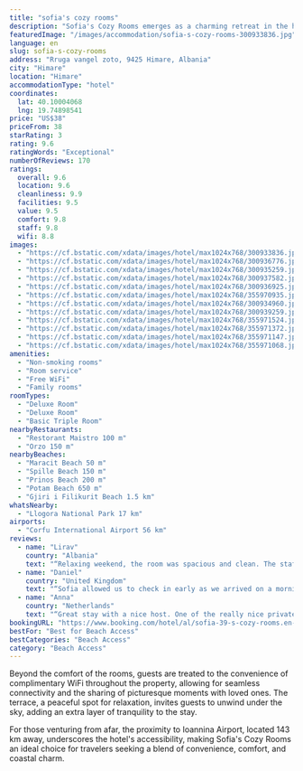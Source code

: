 ```yaml
---
title: "sofia's cozy rooms"
description: "Sofia's Cozy Rooms emerges as a charming retreat in the heart of Himare, a stone's throw away from the pristine Maracit Beach and within easy reach of both Spille and Prinos Beaches."
featuredImage: "/images/accommodation/sofia-s-cozy-rooms-300933836.jpg"
language: en
slug: sofia-s-cozy-rooms
address: "Rruga vangel zoto, 9425 Himare, Albania"
city: "Himare"
location: "Himare"
accommodationType: "hotel"
coordinates:
  lat: 40.10004068
  lng: 19.74898541
price: "US$38"
priceFrom: 38
starRating: 3
rating: 9.6
ratingWords: "Exceptional"
numberOfReviews: 170
ratings:
  overall: 9.6
  location: 9.6
  cleanliness: 9.9
  facilities: 9.5
  value: 9.5
  comfort: 9.8
  staff: 9.8
  wifi: 8.8
images:
  - "https://cf.bstatic.com/xdata/images/hotel/max1024x768/300933836.jpg?k=5a870c1bc5d9da53f623a24320e85b1d6d2ac037b745360926378403746b7d12&o=&hp=1"
  - "https://cf.bstatic.com/xdata/images/hotel/max1024x768/300936776.jpg?k=0fbf14b4edd89af9ff0e67eeec5ed0170bb02797207f876a893c0d374ed9d0a0&o=&hp=1"
  - "https://cf.bstatic.com/xdata/images/hotel/max1024x768/300935259.jpg?k=7e1867065b99850216b1a169e6d926a09a5754c50590d492db97f95f7de8b1bd&o=&hp=1"
  - "https://cf.bstatic.com/xdata/images/hotel/max1024x768/300937582.jpg?k=440d1ae7bd55e5b78dafc6957ab5d9525bca11736edf49afc4b27ad03691a6f7&o=&hp=1"
  - "https://cf.bstatic.com/xdata/images/hotel/max1024x768/300936925.jpg?k=74ec09862e4f3fbf818591e826ae43036a5fbe007894927b8c9dc53dd1b1a154&o=&hp=1"
  - "https://cf.bstatic.com/xdata/images/hotel/max1024x768/355970935.jpg?k=7ac81ff005c1bbccf6b5dc52d4bd90211ce7d267458e60377940166bf4e36613&o=&hp=1"
  - "https://cf.bstatic.com/xdata/images/hotel/max1024x768/300934960.jpg?k=1d612951c8f2ac71d35d63967fecb94add1cf04542fad73019f7b9a11c02cbf6&o=&hp=1"
  - "https://cf.bstatic.com/xdata/images/hotel/max1024x768/300939259.jpg?k=aad0ca6040ee234421ff29add96c5bc06bdd9ca624c0a78043c2cfc1ed554410&o=&hp=1"
  - "https://cf.bstatic.com/xdata/images/hotel/max1024x768/355971524.jpg?k=56de576c69a2e8ec7b806a5071785b8f3ba080abc0eb8cde582ce971e7f42900&o=&hp=1"
  - "https://cf.bstatic.com/xdata/images/hotel/max1024x768/355971372.jpg?k=3794663a744164ed95bf0429ffe04c02d23f8911199ed5c8eebccdf116dea0e8&o=&hp=1"
  - "https://cf.bstatic.com/xdata/images/hotel/max1024x768/355971147.jpg?k=f1d3dae266e19860d0a41784eaf14283192884711519c456bbe397e43bb5b0b3&o=&hp=1"
  - "https://cf.bstatic.com/xdata/images/hotel/max1024x768/355971068.jpg?k=c506537cb835491ba7b2c3b55fde216c1c36a1d4af44a4ca2b3eeb399a106e54&o=&hp=1"
amenities:
  - "Non-smoking rooms"
  - "Room service"
  - "Free WiFi"
  - "Family rooms"
roomTypes:
  - "Deluxe Room"
  - "Deluxe Room"
  - "Basic Triple Room"
nearbyRestaurants:
  - "Restorant Maistro 100 m"
  - "Orzo 150 m"
nearbyBeaches:
  - "Maracit Beach 50 m"
  - "Spille Beach 150 m"
  - "Prinos Beach 200 m"
  - "Potam Beach 650 m"
  - "Gjiri i Filikurit Beach 1.5 km"
whatsNearby:
  - "Llogora National Park 17 km"
airports:
  - "Corfu International Airport 56 km"
reviews:
  - name: "Lirav"
    country: "Albania"
    text: "“Relaxing weekend, the room was spacious and clean. The staff is super friendly and helpful.”"
  - name: "Daniel"
    country: "United Kingdom"
    text: "“Sofia allowed us to check in early as we arrived on a morning bus. The room was beautiful with a kettle for a morning brew. The terrace is a nice touch as we enjoy a little outdoor space while we travel”"
  - name: "Anna"
    country: "Netherlands"
    text: "“Great stay with a nice host. One of the really nice private beaches is just one flight of stairs away. Central location, easy to get to restaurants and main attractions.”"
bookingURL: "https://www.booking.com/hotel/al/sofia-39-s-cozy-rooms.en-gb.html?aid=8035640"
bestFor: "Best for Beach Access"
bestCategories: "Beach Access"
category: "Beach Access"
---
```


Beyond the comfort of the rooms, guests are treated to the convenience of complimentary WiFi throughout the property, allowing for seamless connectivity and the sharing of picturesque moments with loved ones. The terrace, a peaceful spot for relaxation, invites guests to unwind under the sky, adding an extra layer of tranquility to the stay.

For those venturing from afar, the proximity to Ioannina Airport, located 143 km away, underscores the hotel's accessibility, making Sofia's Cozy Rooms an ideal choice for travelers seeking a blend of convenience, comfort, and coastal charm.